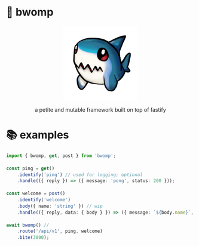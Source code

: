 # 🦈 bwomp

<!-- Put .github/assets/bwomp.png image here  -->
<!--
<img src=".github/assets/bwomp.png" width="200" height="200" />

a petite framework built on top of fastify -->

<div align="center">
	<img src=".github/assets/bwomp.png" width="200" height="200" />
	<p>a petite and mutable framework built on top of fastify</p>
</div>

# 📚 examples

```ts
import { bwomp, get, post } from 'bwomp';

const ping = get()
	.identify('ping') // used for logging; optional
	.handle(({ reply }) => ({ message: 'pong', status: 200 }));

const welcome = post()
	.identify('welcome')
	.body({ name: 'string' }) // wip
	.handle(({ reply, data: { body } }) => ({ message: `${body.name}`, status: 200 }));

await bwomp() //
	.route('/api/v1', ping, welcome)
	.bite(3000);
```
